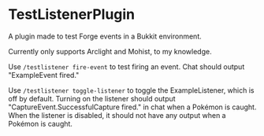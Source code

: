 # TestListenerPlugin
A plugin made to test Forge events in a Bukkit environment.

Currently only supports Arclight and Mohist, to my knowledge.

Use `/testlistener fire-event` to test firing an event. Chat should output "ExampleEvent fired."

Use `/testlistener toggle-listener` to toggle the ExampleListener, which is off by default.
Turning on the listener should output "CaptureEvent.SuccessfulCapture fired." in chat when a Pokémon is caught.
When the listener is disabled, it should not have any output when a Pokémon is caught.
